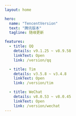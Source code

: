 ```yaml
---
layout: home

hero:
  name: "TencentVersion"
  text: "腾讯版本"
  tagline: 随缘更新

features:
  - title: QQ
    details: v9.1.25 ~ v8.9.58
    linkText: Open
    link: /version/qq

  - title: Tim
    details: v3.5.8 ~ v3.4.8
    linkText: Open
    link: /version/tim

  - title: WeChat
    details: v8.0.53 ~ v8.0.45
    linkText: Open
    link: /version/wechat
---
```

